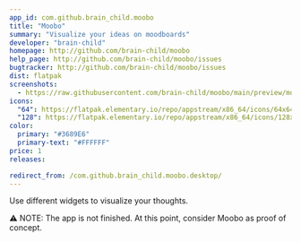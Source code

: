 ```yaml
---
app_id: com.github.brain_child.moobo
title: "Moobo"
summary: "Visualize your ideas on moodboards"
developer: "brain·​child"
homepage: http://github.com/brain-child/moobo
help_page: http://github.com/brain-child/moobo/issues
bugtracker: http://github.com/brain-child/moobo/issues
dist: flatpak
screenshots:
  - https://raw.githubusercontent.com/brain-child/moobo/main/preview/moobo_light.png
icons:
  "64": https://flatpak.elementary.io/repo/appstream/x86_64/icons/64x64/com.github.brain_child.moobo.png
  "128": https://flatpak.elementary.io/repo/appstream/x86_64/icons/128x128/com.github.brain_child.moobo.png
color:
  primary: "#3689E6"
  primary-text: "#FFFFFF"
price: 1
releases:

redirect_from: /com.github.brain_child.moobo.desktop/
---
```


<p>Use different widgets to visualize your thoughts.</p>
<p>⚠ NOTE: The app is not finished. At this point, consider Moobo as proof of concept.</p>